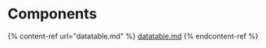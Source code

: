 # Components

{% content-ref url="datatable.md" %}
[datatable.md](datatable.md)
{% endcontent-ref %}

